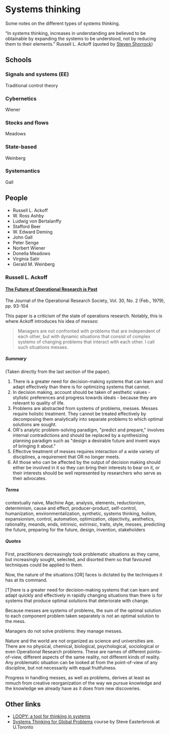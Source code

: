 # Systems thinking

Some notes on the different types of systems thinking.

“In systems thinking, increases in understanding are believed to be obtainable
by expanding the systems to be understood, not by reducing them to their
elements.” Russell L. Ackoff (quoted by [Steven
Shorrock](https://humanisticsystems.com/2019/11/25/four-kinds-of-thinking-2-systems-thinking/))

## Schools

### Signals and systems (EE)

Traditional control theory

### Cybernetics

Wiener

### Stocks and flows 

Meadows

### State-based

Weinberg

### Systemantics

Gall

## People

* Russell L. Ackoff
* W. Ross Ashby
* Ludwig von Bertalanffy
* Stafford Beer
* W. Edward Deming
* John Gall
* Peter Senge
* Norbert Wiener
* Donella Meadows
* Virginia Satir
* Gerald M. Weinberg

### Russell L. Ackoff

#### [The Future of Operational Research is Past](https://ackoffcenter.blogs.com/files/the-future-of-operational-research-is-past.pdf)
The Journal of the Operational Research Society, Vol. 30, No. 2 (Feb., 1979), pp. 93-104

This paper is a criticism of the state of operations research. Notably, this is where Ackoff introduces his idea of *messes*:

> Managers are not confronted with problems that are independent of each other, but with dynamic situations that consist of complex systems of changing problems that interact with each other. I call such situations messes.

##### Summary

(Taken directly from the last section of the paper).

1. There is a greater need for decision-making systems that can learn and adapt effectively than there is for optimizing systems that cannot.
2. In decision making, account should be taken of aesthetic values - stylistic preferences and progress towards ideals - because they are relevant to quality of life.
3. Problems are abstracted from systems of problems, messes. Messes require holistic treatment. They cannot be treated effectively by decomposing them analytically into separate problems to which optimal solutions are sought.
4. OR's analytic problem-solving paradigm, "predict and prepare," involves internal contradictions and should be replaced by a synthesizing planning paradigm such as "design a desirable future and invent ways of bringing it about."
5. Effective treatment of messes requires interaction of a wide variety of disciplines, a requirement that OR no longer meets.
6. All those who can be affected by the output of decision making should either be involved in it so they can bring their interests to bear on it, or their interests should be well represented by researchers who serve as their advocates.

##### Terms

contextually naive, Machine Age, analysis, elements, reductionism, determinism, cause and effect, producer-product, self-control, humanization, environmentalization, synthetic, systems thinking, holism, expansionism, control, automation, optimization, objectivity, aesthetics, rationality, meands, ends, intrinsic, extrinsic, traits, style, messes, predicting the future, preparing for the future, design, invention, stakeholders

##### Quotes

First, practitioners decreasingly took problematic situations as they came, but increasingly sought, selected, and disorted them so that favoured techniques could be applied to them. 

Now, the nature of the situations [OR] faces is dictated by the techniques it has at its command.

[T]here is a greater need for decision-making systems that can learn and adapt quickly and effectively in rapidly changing situations than there is for systems that produce optimal solutions that deteriorate with change.

Because messes are systems of problems, the sum of the optimal solution to each component problem taken separately is *not* an optimal solution to the mess.

Managers do not solve problems: they manage messes.

Nature and the world are not organized as science and universities are. There are no physical, chemical, biological, psychological, sociological or even Operational Research problems. These are names of different points-of-view, different aspects of the same reality, not different kinds of reality. Any problematic situation can be looked at from the point-of-view of any discipline, but not necessarily with equal fruitfulness.

Progress in handling messes, as well as problems, derives at least as mmuch from creative reorganization of the way we pursue knowledge and the knowledge we already have as it does from new discoveries.



## Other links

* [LOOPY: a tool for thinking in systems](https://ncase.me/loopy/)
* [Systems Thinking for Global Problems](http://www.cs.toronto.edu/~sme/SystemsThinking/) course by Steve Easterbrook at U.Toronto
